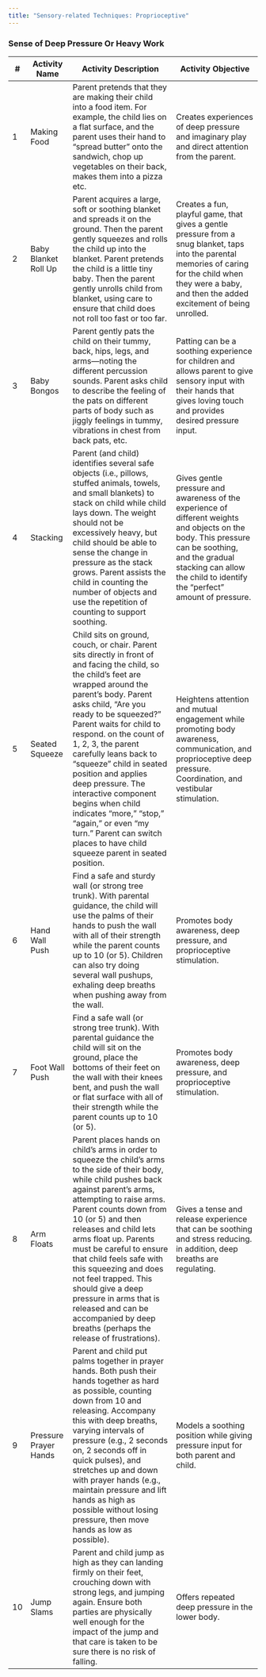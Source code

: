 ```yaml
---
title: "Sensory-related Techniques: Proprioceptive"
---
```


### Sense of Deep Pressure Or Heavy Work

| # | Activity Name | Activity Description | Activity Objective |
| --- | --- | --- | --- |
| 1 | Making Food | Parent pretends that they are making their child into a food item. For example, the child lies on a flat surface, and the parent uses their hand to “spread butter” onto the sandwich, chop up vegetables on their back, makes them into a pizza etc. | Creates experiences of deep pressure and imaginary play and direct attention from the parent. |
| 2 | Baby Blanket Roll Up | Parent acquires a large, soft or soothing blanket and spreads it on the ground. Then the parent gently squeezes and rolls the child up into the blanket. Parent pretends the child is a little tiny baby. Then the parent gently unrolls child from blanket, using care to ensure that child does not roll too fast or too far. | Creates a fun, playful game, that gives a gentle pressure from a snug blanket, taps into the parental memories of caring for the child when they were a baby, and then the added excitement of being unrolled. |
| 3 | Baby Bongos | Parent gently pats the child on their tummy, back, hips, legs, and arms—noting the different percussion sounds. Parent asks child to describe the feeling of the pats on different parts of body such as jiggly feelings in tummy, vibrations in chest from back pats, etc. | Patting can be a soothing experience for children and allows parent to give sensory input with their hands that gives loving touch and provides desired pressure input. |
| 4 | Stacking | Parent (and child) identifies several safe objects (i.e., pillows, stuffed animals, towels, and small blankets) to stack on child while child lays down. The weight should not be excessively heavy, but child should be able to sense the change in pressure as the stack grows. Parent assists the child in counting the number of objects and use the repetition of counting to support soothing. | Gives gentle pressure and awareness of the experience of different weights and objects on the body. This pressure can be soothing, and the gradual stacking can allow the child to identify the “perfect” amount of pressure.
| 5 | Seated Squeeze | Child sits on ground, couch, or chair. Parent sits directly in front of and facing the child, so the child’s feet are wrapped around the parent’s body. Parent asks child, “Are you ready to be squeezed?” Parent waits for child to respond. on the count of 1, 2, 3, the parent carefully leans back to “squeeze” child in seated position and applies deep pressure. The interactive component begins when child indicates “more,” “stop,” “again,” or even “my turn.” Parent can switch places to have child squeeze parent in seated position. | Heightens attention and mutual engagement while promoting body awareness, communication, and proprioceptive deep pressure. Coordination, and vestibular stimulation. |
| 6 | Hand Wall Push | Find a safe and sturdy wall (or strong tree trunk). With parental guidance, the child will use the palms of their hands to push the wall with all of their strength while the parent counts up to 10 (or 5). Children can also try doing several wall pushups, exhaling deep breaths when pushing away from the wall. | Promotes body awareness, deep pressure, and proprioceptive stimulation. |
| 7 | Foot Wall Push | Find a safe wall (or strong tree trunk). With parental guidance the child will sit on the ground, place the bottoms of their feet on the wall with their knees bent, and push the wall or flat surface with all of their strength while the parent counts up to 10 (or 5). | Promotes body awareness, deep pressure, and proprioceptive stimulation. |
| 8 | Arm Floats | Parent places hands on child’s arms in order to squeeze the child’s arms to the side of their body, while child pushes back against parent’s arms, attempting to raise arms. Parent counts down from 10 (or 5) and then releases and child lets arms float up. Parents must be careful to ensure that child feels safe with this squeezing and does not feel trapped. This should give a deep pressure in arms that is released and can be accompanied by deep breaths (perhaps the release of frustrations). | Gives a tense and release experience that can be soothing and stress reducing. in addition, deep breaths are regulating. |
| 9 | Pressure Prayer Hands | Parent and child put palms together in prayer hands. Both push their hands together as hard as possible, counting down from 10 and releasing. Accompany this with deep breaths, varying intervals of pressure (e.g., 2 seconds on, 2 seconds off in quick pulses), and stretches up and down with prayer hands (e.g., maintain pressure and lift hands as high as possible without losing pressure, then move hands as low as possible). | Models a soothing position while giving pressure input for both parent and child. |
| 10 | Jump Slams | Parent and child jump as high as they can landing firmly on their feet, crouching down with strong legs, and jumping again. Ensure both parties are physically well enough for the impact of the jump and that care is taken to be sure there is no risk of falling. | Offers repeated deep pressure in the lower body. |